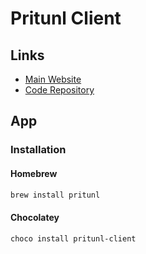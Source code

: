 # Pritunl Client

<!--
https://www.sparklabs.com/viscosity/
https://medium.com/@adrian_cooney/how-to-convert-pritunl-profiles-to-viscosity-for-macos-754bd81a574c
-->

## Links

- [Main Website](https://client.pritunl.com/)
- [Code Repository](https://github.com/pritunl/pritunl-client-electron)

## App

### Installation

#### Homebrew

```sh
brew install pritunl
```

#### Chocolatey

```sh
choco install pritunl-client
```
